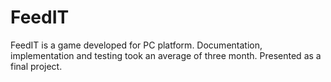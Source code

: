 # FeedIT
  FeedIT is a game developed for PC platform. Documentation, implementation and testing took an average of three month. Presented as a final project.
